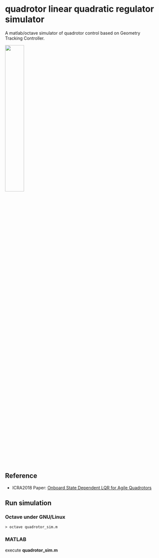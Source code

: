 # quadrotor linear quadratic regulator simulator

A matlab/octave simulator of quadrotor control based on Geometry Tracking Controller.



<img src="https://github.com/shengwen-tw/omnicoptor-sim/blob/master/images/quadrotor.png?raw=true" width="35%" height="35%">

## Reference

* ICRA2018 Paper: [Onboard State Dependent LQR for Agile Quadrotors](https://ieeexplore.ieee.org/document/5717652)

## Run simulation

### Octave under GNU/Linux

```
> octave quadrotor_sim.m
```

### MATLAB

execute **quadrotor_sim.m**
